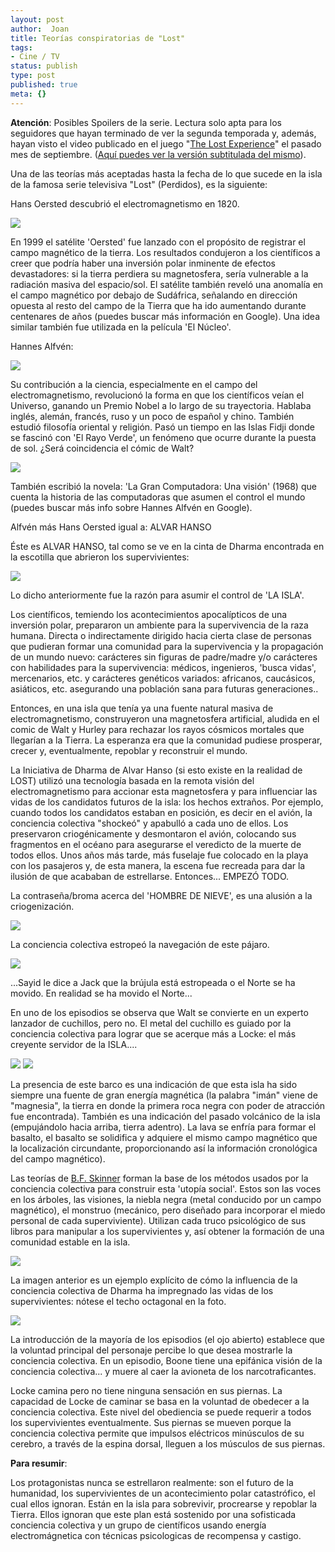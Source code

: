 ```yaml
---
layout: post
author:  Joan
title: Teorías conspiratorias de "Lost"
tags:
- Cine / TV
status: publish
type: post
published: true
meta: {}
---
```

<b>Atención</b>: Posibles Spoilers de la serie. Lectura solo apta para los seguidores que hayan terminado de ver la segunda temporada y, además, hayan visto el video publicado en el juego "<a href="http://www.thelostexperience.com">The Lost Experience</a>" el pasado mes de septiembre. (<a href="http://www.youtube.com/watch?v=BdlhNEZkmgo">Aquí puedes ver la versión subtitulada del mismo</a>).

Una de las teorías más aceptadas hasta la fecha de lo que sucede en la isla de la famosa serie televisiva "Lost" (Perdidos), es la siguiente:

Hans Oersted descubrió el electromagnetismo en 1820.

<img src="../images_posts/Lost-Oersted.jpg" class="center noborder"/>

En 1999 el satélite 'Oersted' fue lanzado con el propósito de registrar el campo magnético de la tierra. Los resultados condujeron a los científicos a creer que podría haber una inversión polar inminente de efectos devastadores: si la tierra perdiera su magnetosfera, sería vulnerable a la radiación masiva del espacio/sol. El satélite también reveló una anomalía en el campo magnético por debajo de Sudáfrica, señalando en dirección opuesta al resto del campo de la Tierra que ha ido aumentando durante centenares de años (puedes buscar más información en Google). Una idea similar también fue utilizada en la película 'El Núcleo'.

Hannes Alfvén: 

<img src="../images_posts/Lost-Hannes.jpg" class="center noborder"/>

Su contribución a la ciencia, especialmente en el campo del electromagnetismo, revolucionó la forma en que los científicos veían el Universo, ganando un Premio Nobel a lo largo de su trayectoria. Hablaba inglés, alemán, francés, ruso y un poco de español y chino. También estudió filosofía oriental y religión. Pasó un tiempo en las Islas Fidji donde se fascinó con 'El Rayo Verde', un fenómeno que ocurre durante la puesta de sol. ¿Será coincidencia el cómic de Walt? 

<img src="../images_posts/Lost-Linterna.jpg" class="center noborder"/>

También escribió la novela: 'La Gran Computadora: Una visión' (1968) que cuenta la historia de las computadoras que asumen el control el mundo (puedes buscar más info sobre Hannes Alfvén en Google).

Alfvén más Hans Oersted igual a: ALVAR HANSO

Éste es ALVAR HANSO, tal como se ve en la cinta de Dharma encontrada en la escotilla que abrieron los supervivientes:

<img src="../images_posts/Lost-Hanso.jpg" class="center noborder"/>

Lo dicho anteriormente fue la razón para asumir el control de 'LA ISLA'.

Los científicos, temiendo los acontecimientos apocalípticos de una inversión polar, prepararon un ambiente para la supervivencia de la raza humana. Directa o indirectamente dirigido hacia cierta clase de personas que pudieran formar una comunidad para la supervivencia y la propagación de un mundo nuevo: carácteres sin figuras de padre/madre y/o carácteres con habilidades para la supervivencia: médicos, ingenieros, 'busca vidas', mercenarios, etc. y carácteres genéticos variados: africanos, caucásicos, asiáticos, etc. asegurando una población sana para futuras generaciones..

Entonces, en una isla que tenía ya una fuente natural masiva de electromagnetismo, construyeron una magnetosfera artificial, aludida en el comic de Walt y Hurley para rechazar los rayos cósmicos mortales que llegarían a la Tierra. La esperanza era que la comunidad pudiese prosperar, crecer y, eventualmente, repoblar y reconstruir el mundo.

La Iniciativa de Dharma de Alvar Hanso (si esto existe en la realidad de LOST) utilizó una tecnología basada en la remota visión del electromagnetismo para accionar esta magnetosfera y para influenciar las vidas de los candidatos futuros de la isla: los hechos extraños. Por ejemplo, cuando todos los candidatos estaban en posición, es decir en el avión, la conciencia colectiva "shockeó" y apabulló a cada uno de ellos. Los preservaron criogénicamente y desmontaron el avión, colocando sus fragmentos en el océano para asegurarse el veredicto de la muerte de todos ellos. Unos años más tarde, más fuselaje fue colocado en la playa con los pasajeros y, de esta manera, la escena fue recreada para dar la ilusión de que acababan de estrellarse. Entonces... EMPEZÓ TODO.

La contraseña/broma acerca del 'HOMBRE DE NIEVE', es una alusión a la criogenización.

<img src="../images_posts/Lost-Dharma.jpg" class="center noborder"/>

La conciencia colectiva estropeó la navegación de este pájaro.

<img src="../images_posts/Lost-Pajaro.jpg" class="center noborder"/>

...Sayid le dice a Jack que la brújula está estropeada o el Norte se ha movido. En realidad se ha movido el Norte...

En uno de los episodios se observa que Walt se convierte en un experto lanzador de cuchillos, pero no. El metal del cuchillo es guiado por la conciencia colectiva para lograr que se acerque más a Locke: el más creyente servidor de la ISLA....

<img src="../images_posts/Lost-Walt.jpg" class="center noborder"/>

<img src="../images_posts/Lost-RocaNegra.jpg" class="center noborder"/>

La presencia de este barco es una indicación de que esta isla ha sido siempre una fuente de gran energía magnética (la palabra "imán" viene de "magnesia", la tierra en donde la primera roca negra con poder de atracción fue encontrada). También es una indicación del pasado volcánico de la isla (empujándolo hacia arriba, tierra adentro). La lava se enfría para formar el basalto, el basalto se solidifica y adquiere el mismo campo magnético que la localización circundante, proporcionando así la información cronológica del campo magnético).

Las teorías de <a href="http://es.wikipedia.org/wiki/B.F._Skinner">B.F. Skinner</a> forman la base de los métodos usados por la conciencia colectiva para construir esta 'utopía social'. Estos son las voces en los árboles, las visiones, la niebla negra (metal conducido por un campo magnético), el monstruo (mecánico, pero diseñado para incorporar el miedo personal de cada superviviente). Utilizan cada truco psicológico de sus libros para manipular a los supervivientes y, así obtener la formación de una comunidad estable en la isla.

<img src="../images_posts/Lost-Techo.jpg" class="center noborder"/>

La imagen anterior es un ejemplo explícito de cómo la influencia de la conciencia colectiva de Dharma ha impregnado las vidas de los supervivientes: nótese el techo octagonal en la foto. 

<img src="../images_posts/Lost-Ojo.jpg" class="center noborder"/>

La introducción de la mayoría de los episodios (el ojo abierto) establece que la voluntad principal del personaje percibe lo que desea mostrarle la conciencia colectiva. En un episodio, Boone tiene una epifánica visión de la conciencia colectiva... y muere al caer la avioneta de los narcotraficantes.

Locke camina pero no tiene ninguna sensación en sus piernas. La capacidad de Locke de caminar se basa en la voluntad de obedecer a la conciencia colectiva. Este nivel del obediencia se puede requerir a todos los supervivientes eventualmente. Sus piernas se mueven porque la conciencia colectiva permite que impulsos eléctricos minúsculos de su cerebro, a través de la espina dorsal, lleguen a los músculos de sus piernas.


<b>Para resumir</b>:

Los protagonistas nunca se estrellaron realmente: son el futuro de la humanidad, los supervivientes de un acontecimiento polar catastrófico, el cual ellos ignoran. Están en la isla para sobrevivir, procrearse y repoblar la Tierra. Ellos ignoran que este plan está sostenido por una sofisticada conciencia colectiva y un grupo de científicos usando energía electromágnetica con técnicas psicologicas de recompensa y castigo.
